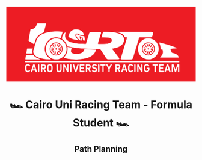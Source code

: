 ![image](./CURT.png) </br>

<h1 align="center">🏎️ Cairo Uni Racing Team - Formula Student  🏎️</h1>
<h2 align="center">Path Planning</h1>